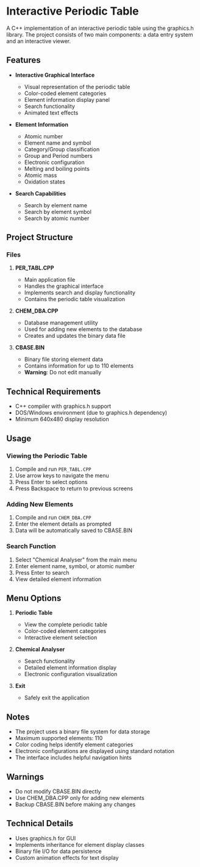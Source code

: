 # Interactive Periodic Table

A C++ implementation of an interactive periodic table using the graphics.h library. The project consists of two main components: a data entry system and an interactive viewer.

## Features

- **Interactive Graphical Interface**

  - Visual representation of the periodic table
  - Color-coded element categories
  - Element information display panel
  - Search functionality
  - Animated text effects

- **Element Information**

  - Atomic number
  - Element name and symbol
  - Category/Group classification
  - Group and Period numbers
  - Electronic configuration
  - Melting and boiling points
  - Atomic mass
  - Oxidation states

- **Search Capabilities**
  - Search by element name
  - Search by element symbol
  - Search by atomic number

## Project Structure

### Files

1. **PER_TABL.CPP**

   - Main application file
   - Handles the graphical interface
   - Implements search and display functionality
   - Contains the periodic table visualization

2. **CHEM_DBA.CPP**

   - Database management utility
   - Used for adding new elements to the database
   - Creates and updates the binary data file

3. **CBASE.BIN**
   - Binary file storing element data
   - Contains information for up to 110 elements
   - **Warning**: Do not edit manually

## Technical Requirements

- C++ compiler with graphics.h support
- DOS/Windows environment (due to graphics.h dependency)
- Minimum 640x480 display resolution

## Usage

### Viewing the Periodic Table

1. Compile and run `PER_TABL.CPP`
2. Use arrow keys to navigate the menu
3. Press Enter to select options
4. Press Backspace to return to previous screens

### Adding New Elements

1. Compile and run `CHEM_DBA.CPP`
2. Enter the element details as prompted
3. Data will be automatically saved to CBASE.BIN

### Search Function

1. Select "Chemical Analyser" from the main menu
2. Enter element name, symbol, or atomic number
3. Press Enter to search
4. View detailed element information

## Menu Options

1. **Periodic Table**

   - View the complete periodic table
   - Color-coded element categories
   - Interactive element selection

2. **Chemical Analyser**

   - Search functionality
   - Detailed element information display
   - Electronic configuration visualization

3. **Exit**
   - Safely exit the application

## Notes

- The project uses a binary file system for data storage
- Maximum supported elements: 110
- Color coding helps identify element categories
- Electronic configurations are displayed using standard notation
- The interface includes helpful navigation hints

## Warnings

- Do not modify CBASE.BIN directly
- Use CHEM_DBA.CPP only for adding new elements
- Backup CBASE.BIN before making any changes

## Technical Details

- Uses graphics.h for GUI
- Implements inheritance for element display classes
- Binary file I/O for data persistence
- Custom animation effects for text display
